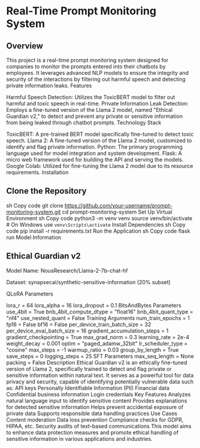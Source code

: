 # Real-Time Prompt Monitoring System

## Overview

This project is a real-time prompt monitoring system designed for companies to monitor the prompts entered into their chatbots by employees. It leverages advanced NLP models to ensure the integrity and security of the interactions by filtering out harmful speech and detecting private information leaks.
Features

Harmful Speech Detection: Utilizes the ToxicBERT model to filter out harmful and toxic speech in real-time.
Private Information Leak Detection: Employs a fine-tuned version of the Llama 2 model, named "Ethical Guardian v2," to detect and prevent any private or sensitive information from being leaked through chatbot prompts.
Technology Stack

ToxicBERT: A pre-trained BERT model specifically fine-tuned to detect toxic speech.
Llama 2: A fine-tuned version of the Llama 2 model, customized to identify and flag private information.
Python: The primary programming language used for model integration and system development.
Flask: A micro web framework used for building the API and serving the models.
Google Colab: Utilized for fine-tuning the Llama 2 model due to its resource requirements.
Installation

## Clone the Repository
sh
Copy code
git clone https://github.com/your-username/prompt-monitoring-system.git
cd prompt-monitoring-system
Set Up Virtual Environment
sh
Copy code
python3 -m venv venv
source venv/bin/activate   # On Windows use `venv\Scripts\activate`
Install Dependencies
sh
Copy code
pip install -r requirements.txt
Run the Application
sh
Copy code
flask run
Model Information

## Ethical Guardian v2
Model Name: NousResearch/Llama-2-7b-chat-hf

Dataset: synapsecai/synthetic-sensitive-information (20% subset)

QLoRA Parameters

lora_r = 64
lora_alpha = 16
lora_dropout = 0.1
BitsAndBytes Parameters
use_4bit = True
bnb_4bit_compute_dtype = "float16"
bnb_4bit_quant_type = "nf4"
use_nested_quant = False
Training Arguments
num_train_epochs = 1
fp16 = False
bf16 = False
per_device_train_batch_size = 32
per_device_eval_batch_size = 16
gradient_accumulation_steps = 1
gradient_checkpointing = True
max_grad_norm = 0.3
learning_rate = 2e-4
weight_decay = 0.001
optim = "paged_adamw_32bit"
lr_scheduler_type = "cosine"
max_steps = -1
warmup_ratio = 0.03
group_by_length = True
save_steps = 0
logging_steps = 25
SFT Parameters
max_seq_length = None
packing = False
Description
Ethical Guardian v2 is an ethically fine-tuned version of Llama 2, specifically trained to detect and flag private or sensitive information within natural text. It serves as a powerful tool for data privacy and security, capable of identifying potentially vulnerable data such as:
API keys
Personally Identifiable Information (PII)
Financial data
Confidential business information
Login credentials
Key Features
Analyzes natural language input to identify sensitive content
Provides explanations for detected sensitive information
Helps prevent accidental exposure of private data
Supports responsible data handling practices
Use Cases
Content moderation
Data loss prevention
Compliance checks for GDPR, HIPAA, etc.
Security audits of text-based communications
This model aims to enhance data protection measures and promote ethical handling of sensitive information in various applications and industries.

